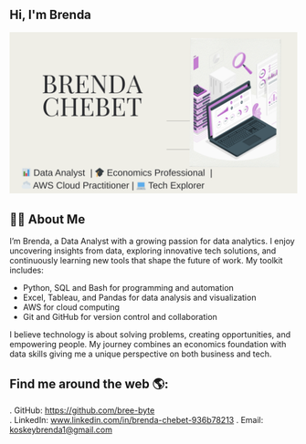 ## Hi, I'm Brenda 
![My Profile Image](https://raw.githubusercontent.com/bree-byte/bree-byte/main/Git2.png)
## 👩‍💻 About Me
I’m Brenda, a Data Analyst with a growing passion for data analytics. I enjoy uncovering insights from data, exploring innovative tech solutions, and continuously learning new tools that shape the future of work. My toolkit includes:  
- Python, SQL and Bash for programming and automation  
- Excel, Tableau, and Pandas for data analysis and visualization  
- AWS for cloud computing  
- Git and GitHub for version control and collaboration  

I believe technology is about solving problems, creating opportunities, and empowering people. My journey combines an economics foundation with data skills giving me a unique perspective on both business and tech.  

## Find me around the web 🌎:
. GitHub: https://github.com/bree-byte   
. LinkedIn: www.linkedin.com/in/brenda-chebet-936b78213 
. Email: koskeybrenda1@gmail.com
